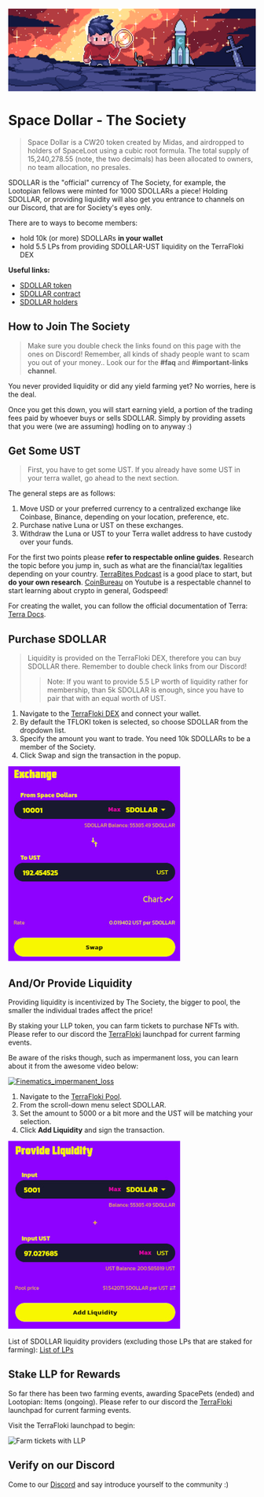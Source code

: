 ![UX - User Experience](images/banner_sg_lootopians.jpg ':class=banner-image')

# Space Dollar - The Society

> Space Dollar is a CW20 token created by Midas, and airdropped to holders of SpaceLoot using a cubic root formula. The total supply of 15,240,278.55 (note, the two decimals) has been allocated to owners, no team allocation, no presales.

SDOLLAR is the "official" currency of The Society, for example, the Lootopian fellows were minted for 1000 SDOLLARs a piece!
Holding SDOLLAR, or providing liquidity will also get you entrance to channels on our Discord, that are for Society's eyes only.

There are to ways to become members:

 - hold 10k (or more) SDOLLARs **in your wallet**
 - hold 5.5 LPs from providing SDOLLAR-UST liquidity on the TerraFloki DEX

<b>Useful links:</b>

 - [SDOLLAR token](https://terrasco.pe/mainnet/token/terra1l0y8yg0s86x299nqw0p6fhh7ngex3r4phtjeuq)
 - [SDOLLAR contract](https://terrasco.pe/mainnet/contract/terra1l0y8yg0s86x299nqw0p6fhh7ngex3r4phtjeuq)
 - [SDOLLAR holders](https://tokens.daic.capital/?contract=terra1l0y8yg0s86x299nqw0p6fhh7ngex3r4phtjeuq)

## How to Join The Society

> Make sure you double check the links found on this page with the ones on Discord! Remember, all kinds of shady people want to scam you out of your money.. Look our for the **#faq** and **#important-links channel**.

You never provided liquidity or did any yield farming yet? No worries, here is the deal.

Once you get this down, you will start earning yield, a portion of the trading fees paid by whoever buys or sells SDOLLAR. Simply by providing assets that you were (we are assuming) hodling on to anyway :)

## Get Some UST

> First, you have to get some UST. If you already have some UST in your terra wallet, go ahead to the next section.

The general steps are as follows:

1. Move USD or your preferred currency to a centralized exchange like Coinbase, Binance, depending on your location, preference, etc.
2. Purchase native Luna or UST on these exchanges.
3. Withdraw the Luna or UST to your Terra wallet address to have custody over your funds.

For the first two points please **refer to respectable online guides**. Research the topic before you jump in, such as what are the financial/tax legalities depending on your country. [TerraBites Podcast](https://www.youtube.com/watch?v=zCpsyNtR05I) is a good place to start, but **do your own research**. [CoinBureau](https://www.youtube.com/c/CoinBureau) on Youtube is a respectable channel to start learning about crypto in general, Godspeed!

For creating the wallet, you can follow the official documentation of Terra: [Terra Docs](https://docs.terra.money/index.html).

## Purchase SDOLLAR

> Liquidity is provided on the TerraFloki DEX, therefore you can buy SDOLLAR there. Remember to double check links from our Discord!
>
>> Note: If you want to provide 5.5 LP worth of liquidity rather for membership, than 5k SDOLLAR is enough, since you have to pair that with an equal worth of UST.

1. Navigate to the [TerraFloki DEX](https://terrafloki.io/app/trade) and connect your wallet.
2. By default the TFLOKI token is selected, so choose SDOLLAR from the dropdown list.
3. Specify the amount you want to trade. You need 10k SDOLLARs to be a member of the Society.
4. Click Swap and sign the transaction in the popup.

![dex-swap-sdollar](/images/sdollar-ust.jpg)

## And/Or Provide Liquidity

Providing liquidity is incentivized by The Society, the bigger to pool, the smaller the individual trades affect the price!

By staking your LLP token, you can farm tickets to purchase NFTs with. Please refer to our discord the [TerraFloki](https://terrafloki.io/launchpad/tickets/stakelp) launchpad for current farming events.

Be aware of the risks though, such as impermanent loss, you can learn about it from the awesome video below:

[![Finematics_impermanent_loss](https://img.youtube.com/vi/8XJ1MSTEuU0/0.jpg)](https://www.youtube.com/watch?v=8XJ1MSTEuU0)

1. Navigate to the [TerraFloki Pool](https://terrafloki.io/app/pool/provide).
2. From the scroll-down menu select SDOLLAR.
3. Set the amount to 5000 or a bit more and the UST will be matching your selection.
4. Click **Add Liquidity** and sign the transaction.

![dex-sdollar-liq](/images/sdollar-ust-liq.jpg) 

List of SDOLLAR liquidity providers (excluding those LPs that are staked for farming): [List of LPs](https://tokens.daic.capital/?contract=terra1lsrjcwupdpzayeg3suc3kmtrr3yq405pppja0s)


## Stake LLP for Rewards

So far there has been two farming events, awarding SpacePets (ended) and Lootopian: Items (ongoing). Please refer to our discord the [TerraFloki](https://terrafloki.io/launchpad/tickets/stakelp) launchpad for current farming events.

Visit the TerraFloki launchpad to begin:

![Farm tickets with LLP](https://terrafloki.io/launchpad/tickets/stakelp)

## Verify on our Discord

Come to our [Discord](https://discord.gg/nNZzJRyDbg) and say introduce yourself to the community :)


